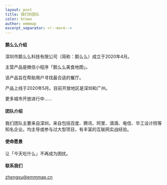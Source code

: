```yaml
---
layout: post
title: 我们的团队
color: brown
author: emmmap
excerpt_separator: <!--more-->
---
```


#### 鹅么么介绍

深圳市鹅么么科技有限公司（简称：鹅么么）成立于2020年4月。<br/>

主营产品是微信小程序「鹅么么美食地图」。<br/>

该产品旨在帮助用户寻找最合适的餐厅。<br/>

产品上线于2020年5月。目前开放地区是深圳和广州。<br/>

更多城市开放进行中……

#### 团队介绍

我们团队主要来自深圳，来自包括百度、腾讯、阿里、滴滴、电信、华工设计院等知名企业。均主导或参与过大型项目，有丰富的互联网实战经验。

#### 使命愿景

让「今天吃什么」不再成为困扰。

#### 联系我们

zhengxu@emmmap.cn
 
